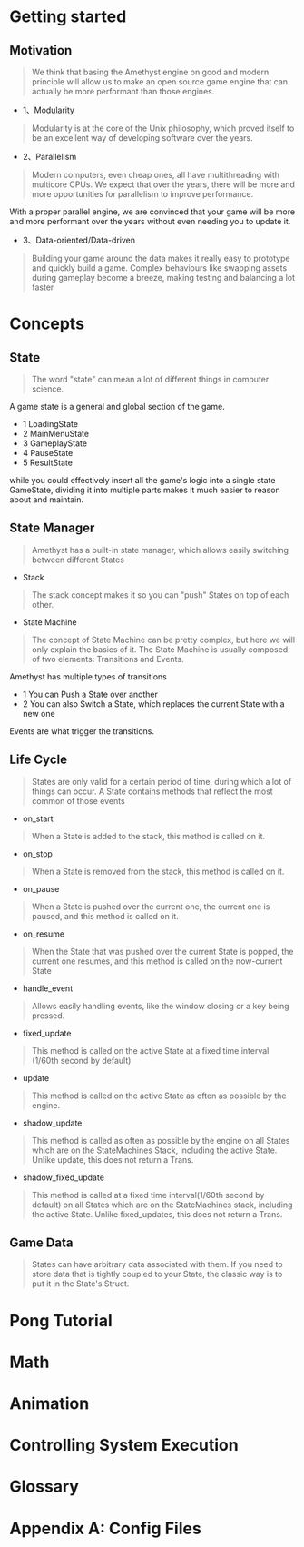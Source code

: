 # Getting started

## Motivation
> We think that basing the Amethyst engine on good and modern principle will allow us to make an open source game engine that can actually be more performant than those engines.

- 1、Modularity
> Modularity is at the core of the Unix philosophy, which proved itself to be an excellent way of developing software over the years.

- 2、Parallelism
> Modern computers, even cheap ones, all have multithreading with multicore CPUs. We expect that over the years, there will be more and more opportunities for parallelism to improve performance.

With a proper parallel engine, we are convinced that your game will be more and more performant over the years without even needing you to update it.

- 3、Data-oriented/Data-driven
> Building your game around the data makes it really easy to prototype and quickly build a game. Complex behaviours like swapping assets during gameplay become a breeze, making testing and balancing a lot faster

# Concepts

## State
> The word "state" can mean a lot of different things in computer science.

A game state is a general and global section of the game.

- 1 LoadingState
- 2 MainMenuState
- 3 GameplayState
- 4 PauseState
- 5 ResultState

while you could effectively insert all the game's logic into a single state GameState, dividing it into multiple parts makes it much easier to reason about and maintain.

## State Manager
> Amethyst has a built-in state manager, which allows easily switching between different States

- Stack 
> The stack concept makes it so you can "push" States on top of each other.

- State Machine
> The concept of State Machine can be pretty complex, but here we will only explain the basics of it. The State Machine is usually composed of two elements: Transitions and Events.

Amethyst has multiple types of transitions

- 1 You can Push a State over another
- 2 You can also Switch a State, which replaces the current State with a new one

Events are what trigger the transitions.

## Life Cycle
> States are only valid for a certain period of time, during which a lot of things can occur. A State contains methods that reflect the most common of those events

- on_start
> When a State is added to the stack, this method is called on it.

- on_stop 
> When a State is removed from the stack, this method is called on it.

- on_pause
> When a State is pushed over the current one, the current one is paused, and this method is called on it.

- on_resume
> When the State that was pushed over the current State is popped, the current one resumes, and this method is called on the now-current State

- handle_event
> Allows easily handling events, like the window closing or a key being pressed.

- fixed_update
> This method is called on the active State at a fixed time interval (1/60th second by default)

- update 
> This method is called on the active State as often as possible by the engine.

- shadow_update
> This method is called as often as possible by the engine on all States which are on the StateMachines Stack, including the active State. Unlike update, this does not return a Trans.

- shadow_fixed_update
> This method is called at a fixed time interval(1/60th second by default) on all States which are on the StateMachines stack, including the active State. Unlike fixed_updates, this does not return a Trans. 

## Game Data
> States can have arbitrary data associated with them. If you need to store data that is tightly coupled to your State, the classic way is to put it in the State's Struct.




# Pong Tutorial

# Math

# Animation

# Controlling System Execution

# Glossary

# Appendix A: Config Files